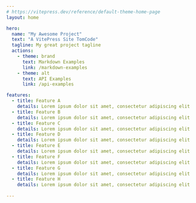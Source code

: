```yaml
---
# https://vitepress.dev/reference/default-theme-home-page
layout: home

hero:
  name: "My Awesome Project"
  text: "A VitePress Site TomCode" 
  tagline: My great project tagline
  actions:
    - theme: brand
      text: Markdown Examples
      link: /markdown-examples
    - theme: alt
      text: API Examples
      link: /api-examples

features:
  - title: Feature A
    details: Lorem ipsum dolor sit amet, consectetur adipiscing elit
  - title: Feature B
    details: Lorem ipsum dolor sit amet, consectetur adipiscing elit
  - title: Feature C
    details: Lorem ipsum dolor sit amet, consectetur adipiscing elit
  - title: Feature D
    details: Lorem ipsum dolor sit amet, consectetur adipiscing elit
  - title: Feature E
    details: Lorem ipsum dolor sit amet, consectetur adipiscing elit
  - title: Feature F
    details: Lorem ipsum dolor sit amet, consectetur adipiscing elit
  - title: Feature G
    details: Lorem ipsum dolor sit amet, consectetur adipiscing elit
  - title: Feature H
    details: Lorem ipsum dolor sit amet, consectetur adipiscing elit
    
---
```


